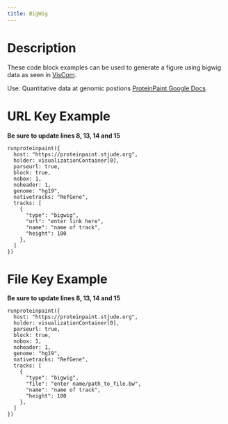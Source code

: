```yaml
---
title: BigWig
---
```

# Description
These code block examples can be used to generate a figure using bigwig data as seen in  [VisCom](https://viz.stjude.cloud/st-jude-cloud-demo/visualization/genomepaint-bigwig-example~34).

Use: Quantitative data at genomic postions
[ProteinPaint Google Docs](https://docs.google.com/document/d/1ZnPZKSSajWyNISSLELMozKxrZHQbdxQkkkQFnxw6zTs/edit#heading=h.6spyog171fm9)


# URL Key Example

**Be sure to update lines 8, 13, 14 and 15** 
```JS
runproteinpaint({
  host: "https://proteinpaint.stjude.org",
  holder: visualizationContainer[0],
  parseurl: true,
  block: true,
  nobox: 1,
  noheader: 1,
  genome: "hg19",
  nativetracks: "RefGene",
  tracks: [
    {
      "type": "bigwig",
      "url": "enter link here",
      "name": "name of track",
      "height": 100
    },
  ]
})
```

# File Key Example

**Be sure to update lines 8, 13, 14 and 15** 
```JS
runproteinpaint({
  host: "https://proteinpaint.stjude.org",
  holder: visualizationContainer[0],
  parseurl: true,
  block: true,
  nobox: 1,
  noheader: 1,
  genome: "hg19",
  nativetracks: "RefGene",
  tracks: [
    {
      "type": "bigwig",
      "file": "enter name/path_to_file.bw",
      "name": "name of track",
      "height": 100
    },
  ]
})
```